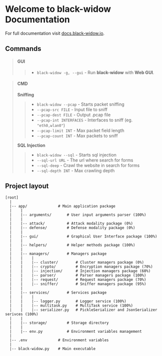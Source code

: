 # Welcome to black-widow Documentation

For full documentation visit [docs.black-widow.io](https://docs.black-widow.io).

## Commands


> #### GUI
>> * `black-widow -g, --gui` - Run **black-widow** with **Web GUI**.


> #### CMD
> **Sniffing**
>> * `black-widow --pcap` - Starts packet sniffing
>>  * `--pcap-src FILE` - Input file to sniff
>>  * `--pcap-dest FILE` - Output .pcap file
>>  * `--pcap-int INTERFACES` - Interfaces to sniff (eg. `"eth0,wlan0"`)
>>  * `--pcap-limit INT` - Max packet field length
>>  * `--pcap-count INT` - Max packets to sniff
>
> **SQL Injection**
>> * `black-widow --sql` - Starts sql injection
>>  * `--sql-url URL` - The url where search for forms
>>  * `--sql-deep` - Crawl the website in search for forms
>>  * `--sql-depth INT` - Max crawling depth



## Project layout
```
[root]
  |
  |-- app/              # Main application package
  |    |
  |    |-- arguments/       # User input arguments parser (100%)
  |    |
  |    |-- attack/          # Attack modality package (0%)
  |    |-- defense/         # Defense modality package (0%)
  |    |
  |    |-- gui/             # Graphical User Interface package (100%)
  |    |
  |    |-- helpers/         # Helper methods package (100%)
  |    |
  |    |-- managers/        # Managers package
  |    |    |
  |    |    |-- cluster/        # Cluster managers package (0%)
  |    |    |-- crypto/         # Encryption managers package (70%)
  |    |    |-- injection/      # Injection managers package (60%)
  |    |    |-- parser/         # Parser managers package (100%)
  |    |    |-- request/        # Request managers package (70%)
  |    |    |-- sniffer/        # Sniffer managers package (95%)
  |    |
  |    |-- services/        # Services package
  |    |    |
  |    |    |-- logger.py       # Logger service (100%)
  |    |    |-- multitask.py    # MultiTask service (100%)
  |    |    |-- serializer.py   # PickleSerializer and JsonSerializer serivces (100%)
  |    |
  |    |-- storage/         # Storage directory
  |    |
  |    |-- env.py           # Environment variables management
  |
  |-- .env              # Environment variables
  |
  |-- black-widow.py    # Main executable
```
